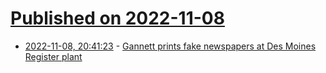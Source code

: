 # [Published on 2022-11-08](index.md)

* [2022-11-08, 20:41:23](https://news.ycombinator.com/item?id=33524018) - [Gannett prints fake newspapers at Des Moines Register plant](https://www.bleedingheartland.com/2022/11/05/gannett-prints-fake-newspapers-at-des-moines-register-plant/)
